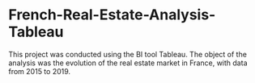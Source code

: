 # French-Real-Estate-Analysis-Tableau
This project was conducted using the BI tool Tableau. The object of the analysis was the evolution of the real estate market in France, with data from 2015 to 2019.
